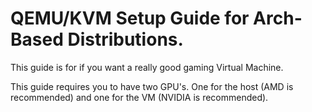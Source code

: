 # QEMU/KVM Setup Guide for Arch-Based Distributions.
This guide is for if you want a really good gaming Virtual Machine. 

This guide requires you to have two GPU's. One for the host (AMD is recommended) and one for the VM (NVIDIA is recommended).
